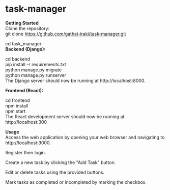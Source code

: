 # task-manager
<b>Getting Started</b> <br>
Clone the repository:<br>
git clone https://github.com/gathei-iraki/task-manager.git<br>

cd task_manager<br>
<b>Backend (Django):</b><br>

cd backend<br>
pip install -r requirements.txt<br>
python manage.py migrate<br>
python manage.py runserver<br>
The Django server should now be running at http://localhost:8000.<br>


<b>Frontend (React):</b><br>

cd frontend<br>
npm install<br>
npm start<br>
The React development server should now be running at http://localhost:300<br>


<b>Usage</b><br>
Access the web application by opening your web browser and navigating to http://localhost:3000.<br>

Register then login.<br>

Create a new task by clicking the "Add Task" button.<br>

Edit or delete tasks using the provided buttons.<br>

Mark tasks as completed or incompleted by marking the checkbox.
